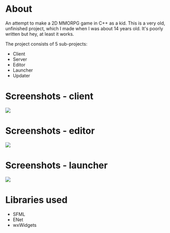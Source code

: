 # About
An attempt to make a 2D MMORPG game in C++ as a kid. This is a very old, unfinished project, which I made when I was about 14 years old. It's poorly written but hey, at least it works.

The project consists of 5 sub-projects:
- Client
- Server
- Editor
- Launcher
- Updater

# Screenshots - client
<img src="x">

# Screenshots - editor
<img src="x">

# Screenshots - launcher
<img src="x">

# Libraries used
- SFML
- ENet
- wxWidgets
